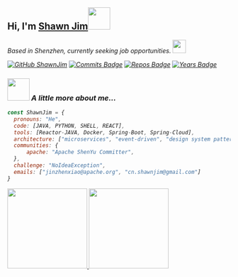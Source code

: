<h2> Hi, I'm <a href="https://shawnjim.com">Shawn Jim</a><img src="https://media.giphy.com/media/MbFCzuwZSyr30jvJyb/giphy.gif" width="50"></h2>
<p><em>Based in Shenzhen, currently seeking job opportunities. </a><img src="https://media.giphy.com/media/v1.Y2lkPTc5MGI3NjExODBzN3pweTNnMmw5bmt0Y3hqZjRqZWdpNHBxbHBtdzYyMXVjcnk5MiZlcD12MV9zdGlja2Vyc19zZWFyY2gmY3Q9cw/iHzL7id1GDPujinsdB/giphy.gif" width="30"></br>
</p>

[![GitHub ShawnJim](https://img.shields.io/github/followers/ShawnJim?label=follow&style=social)](https://github.com/ShawnJim)
[![Commits Badge](https://badges.pufler.dev/commits/monthly/ShawnJim)](https://badges.pufler.dev)
[![Repos Badge](https://badges.pufler.dev/repos/ShawnJim)](https://badges.pufler.dev)
[![Years Badge](https://badges.pufler.dev/years/ShawnJim)](https://badges.pufler.dev)



### <img src="https://media.giphy.com/media/v1.Y2lkPTc5MGI3NjExODBzN3pweTNnMmw5bmt0Y3hqZjRqZWdpNHBxbHBtdzYyMXVjcnk5MiZlcD12MV9zdGlja2Vyc19zZWFyY2gmY3Q9cw/giniNwsaphfXjfYBRA/giphy.gif" width="50"> A little more about me...  

```javascript
const ShawnJim = {
  pronouns: "He",
  code: [JAVA, PYTHON, SHELL, REACT],
  tools: [Reactor-JAVA, Docker, Spring-Boot, Spring-Cloud],
  architecture: ["microservices", "event-driven", "design system pattern"],
  communities: {
      apache: "Apache ShenYu Committer",
  },
  challenge: "NoIdeaException",
  emails: ["jinzhenxiao@apache.org", "cn.shawnjim@gmail.com"]
}
```

<p align="left">
<a href="https://github.com/ShawnJim">
  <img height="180em" src="https://github-readme-stats-eight-theta.vercel.app/api/top-langs/?username=ShawnJim&layout=compact&langs_count=10&theme=vue"/>
  <img height="180em" src="https://github-readme-stats-eight-theta.vercel.app/api?username=ShawnJim&show_icons=true&theme=vue&include_all_commits=true&count_private=true"/>
</a>
</p>
